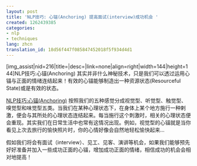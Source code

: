 ```yaml
---
layout: post
title: 'NLP技巧: 心锚(Anchoring) 提高面试(interview)成功机会 '
created: 1262439385
categories:
- nlp
- techniques
lang: zhcn
translation_id: 18d56f447f085847452018f5f934d4d1
---
```

<!--break-->
<p>[img_assist|nid=216|title=|desc=|link=none|align=right|width=144|height=144]NLP技巧:心锚(Anchoring) 其实并非什么神秘技术，只是我们可以透过运用心锚与正面的情绪连结起来！有效的心锚能够制造出一种资源状态(Resourceful State)或是有效的状态。 <p/>

<p><a href="/articles/nlp/techniques/anchoring" target="_new">NLP技巧:心锚(Anchoring)</a>
按照我们的五种感觉分成视觉型、听觉型、触觉型、嗅觉型和味觉型五类。当我们在某种心理状态下，在身体上某个地方施行一种剌激，便会与其所处的心理状态连结起来。每当施行这个刺激时，相关的心理状态便会重现。其实我们在日常生活中也常有这情况出现。例如，视觉型的心锚就是当你看见上次去旅行的愉快照片时，你的心情好像会自然地轻松愉快起来...<p/>

<p>假如我们将会有面试（interview）、见工、见客、演讲等机会，如果我们能够预先好好准备并加入一些成功正面的心锚，增加成功正面的情绪，相信成功的机会会相对地提高！ <p/>
